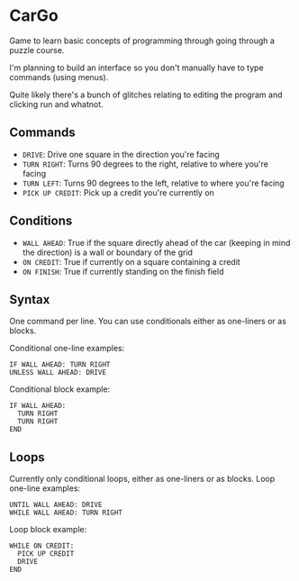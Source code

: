 CarGo
=====

Game to learn basic concepts of programming through going through a puzzle course.

I'm planning to build an interface so you don't manually have to type commands (using menus).

Quite likely there's a bunch of glitches relating to editing the program and clicking run and whatnot.


Commands
--------

- `DRIVE`: Drive one square in the direction you're facing
- `TURN RIGHT`: Turns 90 degrees to the right, relative to where you're facing
- `TURN LEFT`: Turns 90 degrees to the left, relative to where you're facing
- `PICK UP CREDIT`: Pick up a credit you're currently on

Conditions
----------

- `WALL AHEAD`: True if the square directly ahead of the car (keeping in mind the direction) is a wall or boundary of the grid
- `ON CREDIT`: True if currently on a square containing a credit
- `ON FINISH`: True if currently standing on the finish field

Syntax
------

One command per line. You can use conditionals either as one-liners or as blocks.

Conditional one-line examples:

```
IF WALL AHEAD: TURN RIGHT
UNLESS WALL AHEAD: DRIVE
```

Conditional block example:
```
IF WALL AHEAD:
  TURN RIGHT
  TURN RIGHT
END
```

Loops
-----

Currently only conditional loops, either as one-liners or as blocks.
Loop one-line examples:

```
UNTIL WALL AHEAD: DRIVE
WHILE WALL AHEAD: TURN RIGHT
```

Loop block example:

```
WHILE ON CREDIT:
  PICK UP CREDIT
  DRIVE
END
```
